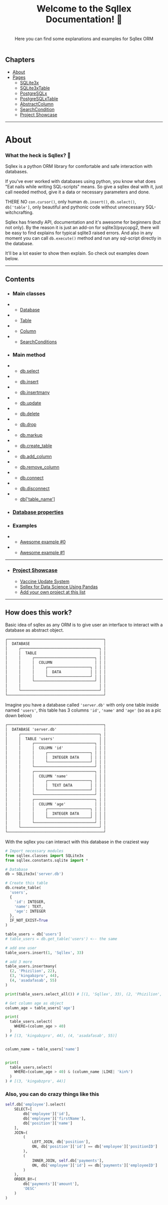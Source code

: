  <div style="text-align: center">
<h1> Welcome to the Sqllex Documentation! 👋</h1>
<br>
Here you can find some explanations and examples for Sqllex ORM <br>
</div><br>


## Chapters
- [About](#About)
- [Pages](#Pages)
  - [SQLite3x](about-sqlite3x.md)
  - [SQLite3xTable](about-table.md)
  - [PostgreSQLx](about-postgresqlx.md)
  - [PostgreSQLxTable](about-table.md)
  - [AbstractColumn](about-column.md)
  - [SearchCondition](about-searchcondition.md)
  - [Project Showcase](sqllex-showcase.md)
 
---

# About

### What the heck is Sqllex? 🤔

Sqllex is a python ORM library for comfortable and safe interaction with databases.

If you've ever worked with databases using python, you know what does "Eat nails while writing SQL-scripts" means.
So give a sqllex deal with it, just call needed method, give it a data or necessary parameters and done.

THERE NO `con.cursor()`, only human `db.insert()`, `db.select()`, `db['table']`, 
only beautiful and pythonic code without unnecessary SQL-witchcrafting.

Sqllex has friendly API, documentation and it's awesome for beginners (but not only). 
By the reason it is just an add-on for sqlite3/psycopg2, there will be easy to find explains for typical sqlite3 raised errors.
And also in any moment you can call `db.execute()` method and run any sql-script directly in the database.

It'll be a lot easier to show then explain. So check out examples down below.

---

## Contents

- ### Main classes
- - [Database](./about-sqlite3x.md)
- - [Table](./about-table.md)
- - [Column](./about-column.md)
- - [SearchConditions](./about-searchcondition.md)
- ### Main method
- - [db.select](./database-select.md)
- - [db.insert](./database-insert.md)
- - [db.insertmany](./database-insertmany.md)
- - [db.update](./database-update.md)
- - [db.delete](./database-delete.md)
- - [db.drop](./database-drop.md)
- - [db.markup](./database-markup.md)
- - [db.create_table](./database-create_table.md)
- - [db.add_column](./database-add_column.md)
- - [db.remove_column](./database-remove_column.md)
- - [db.connect](./sqlite3x-connect.md)
- - [db.disconnect](./database-disconnect.md)
- - [db['table_name']](./database-get_table.md)
- ### [Database properties](./database-properties.md)
- ### Examples
- - [Awesome example #0](./examples/sqlite3x-aex-0.md)
- - [Awesome example #1](./examples/sqlite3x-aex-1.md)
  
---

- ### [Project Showcase](sqllex-showcase.md)
  - [Vaccine Update System](sqllex-showcase.md#vaccine-update-systemcase-vsu-src-by-kingabzprokingabzpro)
  - [Sqllex for Data Science Using Pandas](sqllex-showcase.md#sqllex-for-data-science-using-pandascase-dsup-src-by-kingabzprokingabzpro)
  - [Add your own project at this list](https://github.com/v1a0/sqllex/edit/main/docs/sqllex-showcase.md)


---

## How does this work?

Basic idea of sqllex as any ORM is to give user an interface to interact with a database as abstract object.

```markdown
┌───────────────────────────────────────────┐ 
│  DATABASE                                 │        
│     ┌───────────────────────────────────┐ │
│     │  TABLE                            │ │
│     │     ┌───────────────────────────┐ │ │
│     │     │  COLUMN                   │ │ │
│     │     │     ┌───────────────────┐ │ │ │
│     │     │     │  DATA             │ │ │ │
│     │     │     └───────────────────┘ │ │ │
│     │     └───────────────────────────┘ │ │
│     │                                   │ │
│     └───────────────────────────────────┘ │
└───────────────────────────────────────────┘
```

Imagine you have a database called `'server.db'` with only one table inside named `'users'`,
this table has 3 columns `'id'`, `'name'` and `'age'` (so as a pic down below)


```markdown
┌───────────────────────────────────────────┐ 
│  DATABASE 'server.db'                     │             
│     ┌───────────────────────────────────┐ │
│     │  TABLE 'users'                    │ │
│     │     ┌───────────────────────────┐ │ │
│     │     │  COLUMN 'id'              │ │ │
│     │     │     ┌───────────────────┐ │ │ │
│     │     │     │  INTEGER DATA     │ │ │ │
│     │     │     └───────────────────┘ │ │ │
│     │     └───────────────────────────┘ │ │
│     │     ┌───────────────────────────┐ │ │
│     │     │  COLUMN 'name'            │ │ │
│     │     │     ┌───────────────────┐ │ │ │
│     │     │     │  TEXT DATA        │ │ │ │
│     │     │     └───────────────────┘ │ │ │
│     │     └───────────────────────────┘ │ │
│     │     ┌───────────────────────────┐ │ │
│     │     │  COLUMN 'age'             │ │ │
│     │     │     ┌───────────────────┐ │ │ │
│     │     │     │  INTEGER DATA     │ │ │ │
│     │     │     └───────────────────┘ │ │ │
│     │     └───────────────────────────┘ │ │
│     └───────────────────────────────────┘ │
└───────────────────────────────────────────┘
```

With the sqllex you can interact with this database in the craziest way

```python
# Import necessary modules
from sqllex.classes import SQLite3x
from sqllex.constants.sqlite import *

# Database
db = SQLite3x('server.db')

# Create this table
db.create_table(
  'users',
  {
    'id': INTEGER,
    'name': TEXT,
    'age': INTEGER
  },
  IF_NOT_EXIST=True
)

table_users = db['users']
# table_users = db.get_table('users') <-- the same

# add one user
table_users.insert(1, 'Sqllex', 33)

# add 3 more
table_users.insertmany(
  (2, 'Phizilion', 22),
  (3, 'kingabzpro', 44),
  (4, 'asadafasab', 55)
)

print(table_users.select_all()) # [(1, 'Sqllex', 33), (2, 'Phizilion', 22), (3, 'kingabzpro', 44), (4, 'asadafasab', 55)]

# Get column age as object
column_age = table_users['age']

print(
  table_users.select(
    WHERE=(column_age > 40)
  )
) # [(3, 'kingabzpro', 44), (4, 'asadafasab', 55)]


column_name = table_users['name']


print(
  table_users.select(
    WHERE=(column_age > 40) & (column_name |LIKE| 'kin%')
  )
) # [(3, 'kingabzpro', 44)]
```

### Also, you can do crazy things like this

```python
self.db['employee'].select(
    SELECT=[
        db['employee']['id'],
        db['employee']['firstName'],
        db['position']['name']
    ],
    JOIN=(
        (
            LEFT_JOIN, db['position'],
            ON, db['position']['id'] == db['employee']['positionID']
        ),
        (
            INNER_JOIN, self.db['payments'],
            ON, db['employee']['id'] == db['payments']['employeeID']
        )
    ),
    ORDER_BY=(
        db['payments']['amount'],
        'DESC'
    )
)
```

